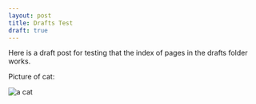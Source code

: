 ```yaml
---
layout: post
title: Drafts Test
draft: true
---
```


Here is a draft post for testing that the index of pages in the drafts folder works. 

Picture of cat:

![a cat](https://www.hdwallpaper.nu/wp-content/uploads/2015/02/Funny-Cat-Hidden.jpg)
